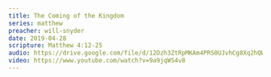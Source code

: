 ```yaml
---
title: The Coming of the Kingdom
series: matthew
preacher: will-snyder
date: 2019-04-28
scripture: Matthew 4:12-25
audio: https://drive.google.com/file/d/12Dzh3ZtRpMKAm4PRS0UJvhCg8Xq2hQWG/view
video: https://www.youtube.com/watch?v=9a9jqWS4v8
---
```

